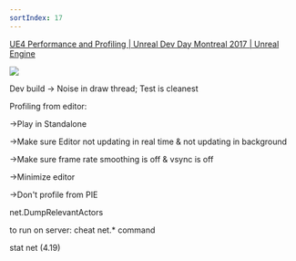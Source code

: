 ```yaml
---
sortIndex: 17
---
```


[UE4 Performance and Profiling | Unreal Dev Day Montreal 2017 | Unreal Engine](https://www.youtube.com/watch?v=hcxetY8g_fs)

[![](http://img.youtube.com/vi/hcxetY8g_fs/0.jpg)](http://www.youtube.com/watch?v=hcxetY8g_fs)

Dev build -> Noise in draw thread; Test is cleanest

Profiling from editor:

\->Play in Standalone

\->Make sure Editor not updating in real time & not updating in background

\->Make sure frame rate smoothing is off & vsync is off

\->Minimize editor

\->Don't profile from PIE

net.DumpRelevantActors

to run on server: cheat net.\* command

stat net (4.19)
